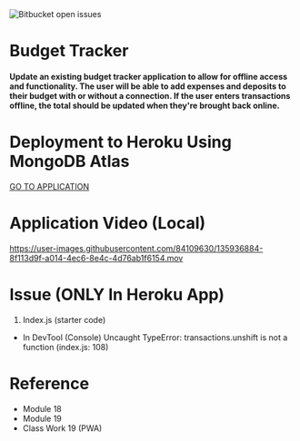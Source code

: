 <img alt="Bitbucket open issues" src="https://img.shields.io/bitbucket/issues/rldyd/Budget-Tracker">

# Budget Tracker

#### Update an existing budget tracker application to allow for offline access and functionality. The user will be able to add expenses and deposits to their budget with or without a connection. If the user enters transactions offline, the total should be updated when they're brought back online.

# Deployment to Heroku Using MongoDB Atlas

[GO TO APPLICATION](https://blooming-caverns-23612.herokuapp.com)

# Application Video (Local)




https://user-images.githubusercontent.com/84109630/135936884-8f113d9f-a014-4ec6-8e4c-4d76ab1f6154.mov



# Issue (ONLY In Heroku App)

1. Index.js (starter code)

* In DevTool (Console) Uncaught TypeError: transactions.unshift is not a function (index.js: 108)


# Reference

- Module 18
- Module 19
- Class Work 19 (PWA)
